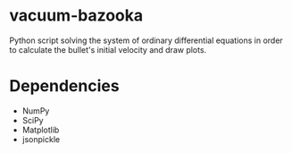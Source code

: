# vacuum-bazooka
Python script solving the system of ordinary differential equations in order to calculate the bullet's initial velocity and draw plots.

# Dependencies
- NumPy
- SciPy
- Matplotlib
- jsonpickle
